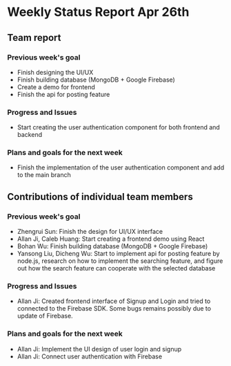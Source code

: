 # Weekly Status Report Apr 26th


## Team report
### Previous week's goal
* Finish designing the UI/UX
* Finish building database (MongoDB + Google Firebase)
* Create a demo for frontend
* Finish the api for posting feature


### Progress and Issues
* Start creating the user authentication component for both frontend and backend


### Plans and goals for the next week
* Finish the implementation of the user authentication component and add to the main branch



## Contributions of individual team members
### Previous week's goal
* Zhengrui Sun: Finish the design for UI/UX interface
* Allan Ji, Caleb Huang: Start creating a frontend demo using React
* Bohan Wu: Finish building database (MongoDB + Google Firebase)
* Yansong Liu, Dicheng Wu: Start to implement api for posting feature by node.js, research on how to implement the searching feature, and figure out how the search feature can cooperate with the selected database


### Progress and Issues
* Allan Ji: Created frontend interface of Signup and Login and tried to connected to the Firebase SDK. Some bugs remains possibly due to update of Firebase. 



### Plans and goals for the next week
* Allan Ji: Implement the UI design of user login and signup
* Allan Ji: Connect user authentication with Firebase
